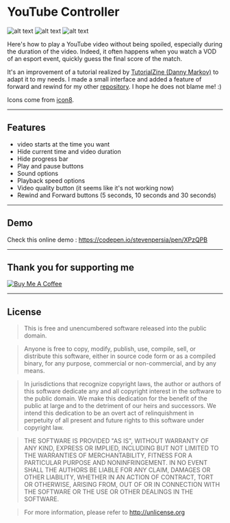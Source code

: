 # YouTube Controller
![alt text](https://forthebadge.com/images/badges/made-with-javascript.svg "Made with JavaScript")
![alt text](https://forthebadge.com/images/badges/60-percent-of-the-time-works-every-time.svg "60% of the time works every time")
![alt text](https://forthebadge.com/images/badges/built-with-swag.svg "Built with swag")

Here's how to play a YouTube video without being spoiled, especially during the duration of the video. Indeed, it often happens when you watch a VOD of an esport event, quickly guess the final score of the match.

It's an improvement of a tutorial realized by [TutorialZine (Danny Markov)](https://tutorialzine.com/2015/08/how-to-control-youtubes-video-player-with-javascript) to adapt it to my needs. I made a small interface and added a feature of forward and rewind for my other [repository](https://github.com/stevenpersia/Esport-VODs). I hope he does not blame me! :)

Icons come from [icon8](https://icons8.com/).

---

## Features
- video starts at the time you want
- Hide current time and video duration
- Hide progress bar
- Play and pause buttons
- Sound options
- Playback speed options
- Video quality button (it seems like it's not working now)
- Rewind and Forward buttons (5 seconds, 10 seconds and 30 seconds)

---

## Demo
Check this online demo : https://codepen.io/stevenpersia/pen/XPzQPB

---

## Thank you for supporting me
<a href="https://www.buymeacoffee.com/stevenpersia" target="_blank"><img src="https://www.buymeacoffee.com/assets/img/custom_images/orange_img.png" alt="Buy Me A Coffee" style="height: auto !important;width: auto !important;" ></a>

---

## License

> This is free and unencumbered software released into the public domain.

> Anyone is free to copy, modify, publish, use, compile, sell, or
> distribute this software, either in source code form or as a compiled
> binary, for any purpose, commercial or non-commercial, and by any
> means.

> In jurisdictions that recognize copyright laws, the author or authors
> of this software dedicate any and all copyright interest in the
> software to the public domain. We make this dedication for the benefit
> of the public at large and to the detriment of our heirs and
> successors. We intend this dedication to be an overt act of
> relinquishment in perpetuity of all present and future rights to this
> software under copyright law.

> THE SOFTWARE IS PROVIDED "AS IS", WITHOUT WARRANTY OF ANY KIND,
> EXPRESS OR IMPLIED, INCLUDING BUT NOT LIMITED TO THE WARRANTIES OF
> MERCHANTABILITY, FITNESS FOR A PARTICULAR PURPOSE AND NONINFRINGEMENT.
> IN NO EVENT SHALL THE AUTHORS BE LIABLE FOR ANY CLAIM, DAMAGES OR
> OTHER LIABILITY, WHETHER IN AN ACTION OF CONTRACT, TORT OR OTHERWISE,
> ARISING FROM, OUT OF OR IN CONNECTION WITH THE SOFTWARE OR THE USE OR
> OTHER DEALINGS IN THE SOFTWARE.

> For more information, please refer to <http://unlicense.org>

